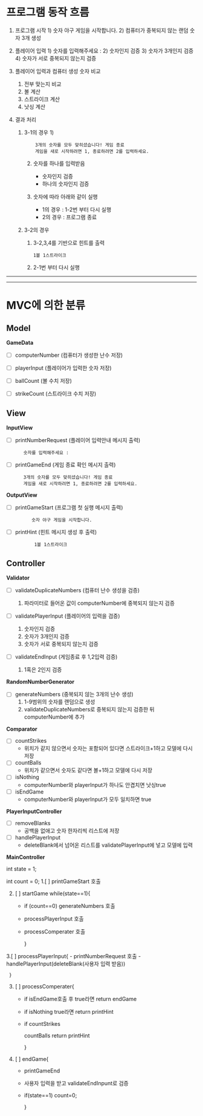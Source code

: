 프로그램 동작 흐름
===

1. 프로그램 시작
   1) 
            숫자 야구 게임을 시작합니다.
   2) 컴퓨터가 중복되지 않는 랜덤 숫자 3개 생성


2. 플레이어 입력
   1)
            숫자를 입력해주세요 : 
   2) 숫자인지 검증
   3) 숫자가 3개인지 검증
   4) 숫자가 서로 중복되지 않는지 검증
   

3. 플레이어 입력과 컴퓨터 생성 숫자 비교
   1) 전부 맞는지 비교
   2) 볼 계산
   3) 스트라이크 계산
   4) 낫싱 계산


4. 결과 처리
   1) 3-1의 경우
      1)
   
              3개의 숫자를 모두 맞히셨습니다! 게임 종료
              게임을 새로 시작하려면 1, 종료하려면 2를 입력하세요.
      2) 숫자를 하나를 입력받음
         - 숫자인지 검증
         - 하나의 숫자인지 검증
      3) 숫자에 따라 아래와 같이 실행
         
         - 1의 경우 : 1-2번 부터 다시 실행
         - 2의 경우 : 프로그램 종료

   2) 3-2의 경우
      1) 3-2,3,4를 기반으로 힌트를 출력 

             1볼 1스트라이크
      2) 2-1번 부터 다시 실행

---

---
MVC에 의한 분류
==
## Model
__GameData__
- [ ] computerNumber (컴퓨터가 생성한 난수 저장)
- [ ] playerInput (플레이어가 입력한 숫자 저장)
- [ ] ballCount (볼 수치 저장)
- [ ] strikeCount (스트라이크 수치 저장)


## View
__InputView__
- [ ] printNumberRequest (플레이어 입력안내 메시지 출력)

         숫자를 입력해주세요 : 
- [ ] printGameEnd (게임 종료 확인 메시지 출력)

         3개의 숫자를 모두 맞히셨습니다! 게임 종료
         게임을 새로 시작하려면 1, 종료하려면 2를 입력하세요.

__OutputView__
- [ ] printGameStart (프로그램 첫 실행 메시지 출력)

            숫자 야구 게임을 시작합니다.
- [ ] printHint (힌트 메시지 생성 후 출력)

             1볼 1스트라이크

## Controller
__Validator__
- [ ] validateDuplicateNumbers (컴퓨터 난수 생성을 검증)
  1) 파라미터로 들어온 값이 computerNumber에 중복되지 않는지 검증


- [ ] validatePlayerInput (플레이어의 입력을 검증)
   1) 숫자인지 검증
   3) 숫자가 3개인지 검증
   4) 숫자가 서로 중복되지 않는지 검증


- [ ] validateEndInput (게임종료 후 1,2입력 검증)
  1) 1혹은 2인지 검증

__RandomNumberGenerator__
- [ ] generateNumbers (중복되지 않는 3개의 난수 생성)
  1) 1-9범위의 숫자를 랜덤으로 생성
  2) validateDuplicateNumbers로 중복되지 않는지 검증한 뒤 computerNumber에 추가

__Comparator__
- [ ] countStrikes
    * 위치가 같지 않으면서 숫자는 포함되어 있다면 스트라이크+1하고 모델에 다시 저장
- [ ] countBalls
    * 위치가 같으면서 숫자도 같다면 볼+1하고 모델에 다시 저장
- [ ] isNothing
    * computerNumber와 playerInput가 하나도 안겹치면 낫싱true
- [ ] isEndGame
    * computerNumber와 playerInput가 모두 일치하면 true

__PlayerInputController__
- [ ] removeBlanks
  * 공백을 없애고 숫자 한자리씩 리스트에 저장
- [ ] handlePlayerInput
  * deleteBlank에서 넘어온 리스트를 validatePlayerInput에 넣고 모델에 입력

  
__MainController__

int state = 1;

int count = 0;
1.[ ]  printGameStart 호출


2. [ ] startGame while(state==1){
    - if (count==0) generateNumbers 호출
    - processPlayerInput 호출
    - processComperater 호출
   
      }
   

3.[ ]  processPlayerInput{
    - printNumberRequest 호출
    - handlePlayerInput(deleteBlank(사용자 입력 받음))
   
     }
   

3. [ ] processComperater{
   - if isEndGame호출 후 true라면 return endGame
   - if isNothing true라면 return printHint
   - if countStrikes
   
     countBalls return printHint
   
     }


4. [ ] endGame{
   - printGameEnd
   - 사용자 입력을 받고 validateEndInpunt로 검증
   - if(state==1) count=0;
   
     }






